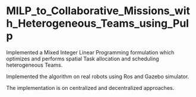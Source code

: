 # MILP_to_Collaborative_Missions_with_Heterogeneous_Teams_using_Pulp

Implemented a Mixed Integer Linear Programming formulation which optimizes and performs spatial Task allocation and
scheduling heterogeneous Teams. 

Implemented the algorithm on real robots using Ros and Gazebo simulator. 

The implementation is on centralized and decentralized approaches.
